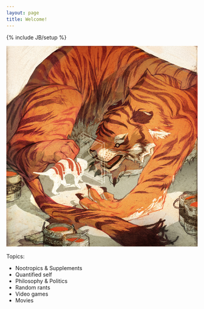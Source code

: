 ```yaml
---
layout: page
title: Welcome!
---
```

{% include JB/setup %}

![mirror](https://raw.githubusercontent.com/clstrfcuk/clstrfcuk.github.io/master/images/Paper_Tiger.jpg "Mirror")

Topics:

* Nootropics & Supplements
* Quantified self
* Philosophy & Politics
* Random rants
* Video games
* Movies